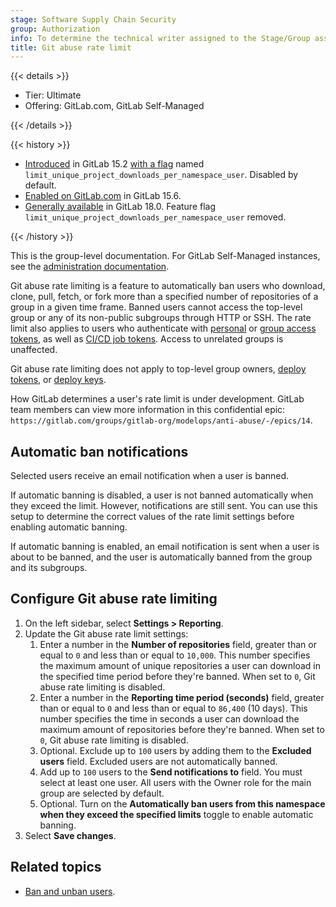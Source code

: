 ```yaml
---
stage: Software Supply Chain Security
group: Authorization
info: To determine the technical writer assigned to the Stage/Group associated with this page, see https://handbook.gitlab.com/handbook/product/ux/technical-writing/#assignments
title: Git abuse rate limit
---
```


{{< details >}}

- Tier: Ultimate
- Offering: GitLab.com, GitLab Self-Managed

{{< /details >}}

{{< history >}}

- [Introduced](https://gitlab.com/groups/gitlab-org/-/epics/8066) in GitLab 15.2 [with a flag](../../../administration/feature_flags/_index.md) named `limit_unique_project_downloads_per_namespace_user`. Disabled by default.
- [Enabled on GitLab.com](https://gitlab.com/gitlab-org/gitlab/-/issues/365724) in GitLab 15.6.
- [Generally available](https://gitlab.com/gitlab-org/gitlab/-/merge_requests/183101) in GitLab 18.0. Feature flag `limit_unique_project_downloads_per_namespace_user` removed.

{{< /history >}}

This is the group-level documentation. For GitLab Self-Managed instances, see the [administration documentation](../../../administration/reporting/git_abuse_rate_limit.md).

Git abuse rate limiting is a feature to automatically ban users who download, clone, pull, fetch, or fork more than a specified number of repositories of a group in a given time frame. Banned users cannot access the top-level group or any of its non-public subgroups through HTTP or SSH. The rate limit also applies to users who authenticate with [personal](../../profile/personal_access_tokens.md) or [group access tokens](../settings/group_access_tokens.md), as well as [CI/CD job tokens](../../../ci/jobs/ci_job_token.md). Access to unrelated groups is unaffected.

Git abuse rate limiting does not apply to top-level group owners, [deploy tokens](../../project/deploy_tokens/_index.md), or [deploy keys](../../project/deploy_keys/_index.md).

How GitLab determines a user's rate limit is under development.
GitLab team members can view more information in this confidential epic:
`https://gitlab.com/groups/gitlab-org/modelops/anti-abuse/-/epics/14`.

## Automatic ban notifications

Selected users receive an email notification when a user is banned.

If automatic banning is disabled, a user is not banned automatically when they exceed the limit. However, notifications are still sent. You can use this setup to determine the correct values of the rate limit settings before enabling automatic banning.

If automatic banning is enabled, an email notification is sent when a user is about to be banned, and the user is automatically banned from the group and its subgroups.

## Configure Git abuse rate limiting

1. On the left sidebar, select **Settings > Reporting**.
1. Update the Git abuse rate limit settings:
   1. Enter a number in the **Number of repositories** field, greater than or equal to `0` and less than or equal to `10,000`. This number specifies the maximum amount of unique repositories a user can download in the specified time period before they're banned. When set to `0`, Git abuse rate limiting is disabled.
   1. Enter a number in the **Reporting time period (seconds)** field, greater than or equal to `0` and less than or equal to `86,400` (10 days). This number specifies the time in seconds a user can download the maximum amount of repositories before they're banned. When set to `0`, Git abuse rate limiting is disabled.
   1. Optional. Exclude up to `100` users by adding them to the **Excluded users** field. Excluded users are not automatically banned.
   1. Add up to `100` users to the **Send notifications to** field. You must select at least one user. All users with the Owner role for the main group are selected by default.
   1. Optional. Turn on the **Automatically ban users from this namespace when they exceed the specified limits** toggle to enable automatic banning.
1. Select **Save changes**.

## Related topics

- [Ban and unban users](../moderate_users.md).
